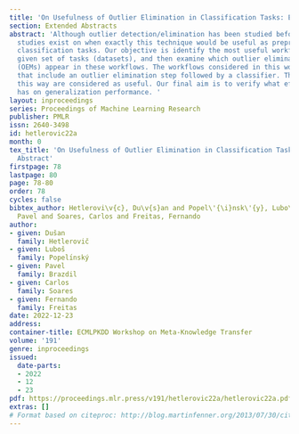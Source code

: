 ```yaml
---
title: 'On Usefulness of Outlier Elimination in Classification Tasks: Extended Abstract'
section: Extended Abstracts
abstract: 'Although outlier detection/elimination has been studied before, few comprehensive
  studies exist on when exactly this technique would be useful as preprocessing in
  classification tasks. Our objective is identify the most useful workflows for a
  given set of tasks (datasets), and then examine which outlier elimination methods
  (OEMs) appear in these workflows. The workflows considered in this work are pipelines
  that include an outlier elimination step followed by a classifier. The OEMs identified
  this way are considered as useful. Our final aim is to verify what effect this alteration
  has on generalization performance. '
layout: inproceedings
series: Proceedings of Machine Learning Research
publisher: PMLR
issn: 2640-3498
id: hetlerovic22a
month: 0
tex_title: 'On Usefulness of Outlier Elimination in Classification Tasks: Extended
  Abstract'
firstpage: 78
lastpage: 80
page: 78-80
order: 78
cycles: false
bibtex_author: Hetlerovi\v{c}, Du\v{s}an and Popel\'{\i}nsk\'{y}, Lubo\v{s} and Brazdil,
  Pavel and Soares, Carlos and Freitas, Fernando
author:
- given: Dušan
  family: Hetlerovič
- given: Luboš
  family: Popelı́nský
- given: Pavel
  family: Brazdil
- given: Carlos
  family: Soares
- given: Fernando
  family: Freitas
date: 2022-12-23
address:
container-title: ECMLPKDD Workshop on Meta-Knowledge Transfer
volume: '191'
genre: inproceedings
issued:
  date-parts:
  - 2022
  - 12
  - 23
pdf: https://proceedings.mlr.press/v191/hetlerovic22a/hetlerovic22a.pdf
extras: []
# Format based on citeproc: http://blog.martinfenner.org/2013/07/30/citeproc-yaml-for-bibliographies/
---
```

